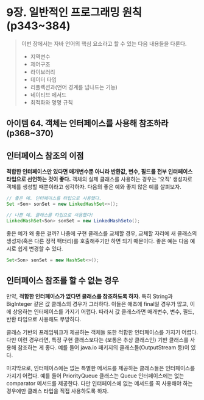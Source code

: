 # 9장. 일반적인 프로그래밍 원칙(p343~384)

> 이번 장에서는 자바 언어의 핵심 요소라고 할 수 있는 다음 내용들을 다룬다.
>
> - 지역변수
> - 제어구조
> - 라이브러리
> - 데이터 타입 
> - 리플렉션과(언어 경계를 넘나드는 기능) 
> - 네이티브 메서드
> - 최적화와 명명 규칙

## 아이템 64. 객체는 인터페이스를 사용해 참조하라(p368~370)

## 인터페이스 참조의 이점

**적합한 인터페이스만 있다면 매개변수뿐 아니라 반환값, 변수, 필드를 전부 인터페이스 타입으로 선언하는 것이 좋다.** 객체의 실제 클래스를 사용하는 경우는 '오직' 생성자로 객체를 생성할 때뿐이라고 생각하자. 다음의 좋은 예와 좋지 않은 예를 살펴보자.

```java
// 좋은 예. 인터페이스를 타입으로 사용했다.
Set <Son> sonSet = new LinkedHashSet<>();
```

```java
// 나쁜 예. 클래스를 타입으로 사용했다!
LinkedHashSet<Son> sonSet = new LinkedHashSeto();
```

좋은 예가 왜 좋은 걸까? 나중에 구현 클래스를 교체할 경우, 교체할 자리에 새 클래스의 생성자(혹은 다른 정적 팩터리)를 호출해주기만 하면 되기 때문이다. 좋은 예는 다음 예시로 쉽게 변경할 수 있다.

```java
Set<Son> sonSet = new HashSet<>();
```

## 인터페이스 참조를 할 수 없는 경우

만약, **적합한 인터페이스가 없다면 클래스를 참조하도록 하자.** 특히 String과 BigInteger 같은 값 클래스의 경우가 그러하다. 이들은 애초에 final일 경우가 많고, 이에 상응하는 인터페이스를 가지기 어렵다. 따라서 값 클래스라면 매개변수, 변수, 필드, 반환 타입으로 사용해도 무방하다. 

클래스 기반의 프레임워크가 제공하는 객체들 또한 적합한 인터페이스를 가지기 어렵다. 다만 이런 경우라면, 특정 구현 클래스보다는 (보통은 추상 클래스인) 기반 클래스를 사용해 참조하는 게 좋다. 예를 들어 java.io 패키지의 클래스들(OutputStream 등)이 있다.

마지막으로, 인터페이스에는 없는 특별한 메서드를 제공하는 클래스들은 인터페이스를 가지기 어렵다. 예를 들어 PriorityQueue 클래스는 Queue 인터페이스에는 없는 comparator 메서드를 제공한다. 다만 인터페이스에 없는 메서드를 꼭 사용해야 하는 경우에만 클래스 타입을 직접 사용하도록 하자.

